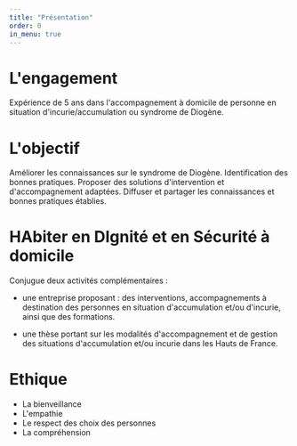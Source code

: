 ```yaml
---
title: "Présentation"
order: 0
in_menu: true
---
```

# L'engagement

Expérience de 5 ans dans l'accompagnement à domicile de personne en situation d'incurie/accumulation ou syndrome de Diogène. 

# L'objectif

Améliorer les connaissances sur le syndrome de Diogène. 
Identification des bonnes pratiques. 
Proposer des solutions d'intervention et d'accompagnement adaptées.
Diffuser et partager les connaissances et bonnes pratiques établies.


# HAbiter en DIgnité et en Sécurité  à domicile 


Conjugue deux activités complémentaires : 

- une entreprise proposant : des interventions, accompagnements à destination des personnes en situation d'accumulation et/ou d'incurie, ainsi que des formations.

- une thèse portant sur les modalités d'accompagnement et de gestion des situations d'accumulation et/ou incurie dans les Hauts de France.
 

# Ethique 
- La bienveillance 
- L'empathie
- Le respect des choix des personnes
- La compréhension 